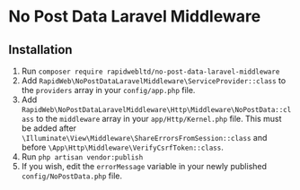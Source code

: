 # No Post Data Laravel Middleware

## Installation

1. Run `composer require rapidwebltd/no-post-data-laravel-middleware`
2. Add `RapidWeb\NoPostDataLaravelMiddleware\ServiceProvider::class` to the `providers` array in your `config/app.php` file.
3. Add `RapidWeb\NoPostDataLaravelMiddleware\Http\Middleware\NoPostData::class` to the `middleware` array in your `app/Http/Kernel.php` file. 
This must be added after `\Illuminate\View\Middleware\ShareErrorsFromSession::class` and before `\App\Http\Middleware\VerifyCsrfToken::class`.
4. Run `php artisan vendor:publish`
5. If you wish, edit the `errorMessage` variable in your newly published `config/NoPostData.php` file.

